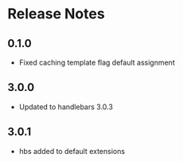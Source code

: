 # Release Notes

## 0.1.0

* Fixed caching template flag default assignment

## 3.0.0

* Updated to handlebars 3.0.3

## 3.0.1

* hbs added to default extensions
